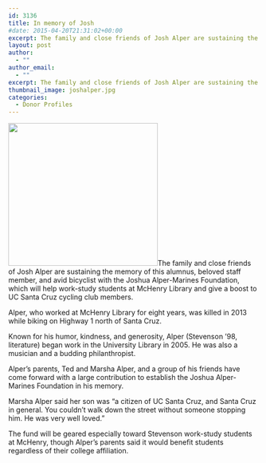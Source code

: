 ```yaml
---
id: 3136
title: In memory of Josh
#date: 2015-04-20T21:31:02+00:00
excerpt: The family and close friends of Josh Alper are sustaining the memory of this alumnus, beloved staff member, and avid bicyclist with the Joshua Alper-Marines Foundation.
layout: post
author:
  - ""
author_email:
  - ""
excerpt: The family and close friends of Josh Alper are sustaining the memory of this alumnus, beloved staff member, and avid bicyclist with the Joshua Alper-Marines Foundation.
thumbnail_image: joshalper.jpg
categories:
  - Donor Profiles
---
```

<img class="alignright size-medium wp-image-3137" src="http://live-ucsc-giving.pantheonsite.io/wp-content/uploads/2017/09/joshalper-300x286.jpg" alt="" width="300" height="286" srcset="https://ucsc-giving.lndo.site/wp-content/uploads/2017/09/joshalper-300x286.jpg 300w, https://ucsc-giving.lndo.site/wp-content/uploads/2017/09/joshalper.jpg 519w" sizes="(max-width: 300px) 100vw, 300px" />The family and close friends of Josh Alper are sustaining the memory of this alumnus, beloved staff member, and avid bicyclist with the Joshua Alper-Marines Foundation, which will help work-study students at McHenry Library and give a boost to UC Santa Cruz cycling club members.

Alper, who worked at McHenry Library for eight years, was killed in 2013 while biking on Highway 1 north of Santa Cruz.

Known for his humor, kindness, and generosity, Alper (Stevenson &#8217;98, literature) began work in the University Library in 2005. He was also a musician and a budding philanthropist.

Alper&#8217;s parents, Ted and Marsha Alper, and a group of his friends have come forward with a large contribution to establish the Joshua Alper-Marines Foundation in his memory.

Marsha Alper said her son was &#8220;a citizen of UC Santa Cruz, and Santa Cruz in general. You couldn&#8217;t walk down the street without someone stopping him. He was very well loved.&#8221;

The fund will be geared especially toward Stevenson work-study students at McHenry, though Alper&#8217;s parents said it would benefit students regardless of their college affiliation.
